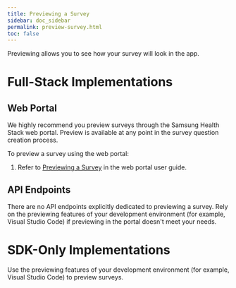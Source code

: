 ```yaml
---
title: Previewing a Survey
sidebar: doc_sidebar
permalink: preview-survey.html
toc: false
---
```


Previewing allows you to see how your survey will look in the app.

# Full-Stack Implementations

## Web Portal

We highly recommend you preview surveys through the Samsung Health Stack web portal. Preview is available at any point in the survey question creation process.

To preview a survey using the web portal:

1. Refer to [Previewing a Survey](../../portal-guide/content-creation/previewing-a-survey.md) in the web portal user guide.

## API Endpoints

There are no API endpoints explicitly dedicated to previewing a survey. Rely on the previewing features of your development environment (for example, Visual Studio Code) if previewing in the portal doesn't meet your needs.

# SDK-Only Implementations

Use the previewing features of your development environment (for example, Visual Studio Code) to preview surveys.
